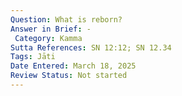 ```yaml
---
Question: What is reborn?
Answer in Brief: -
 Category: Kamma
Sutta References: SN 12:12; SN 12.34
Tags: Jāti
Date Entered: March 18, 2025
Review Status: Not started
---
```

